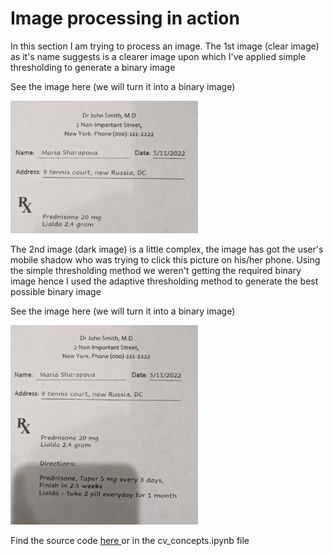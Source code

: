 # Image processing in action

In this section I am trying to process an image. The 1st image (clear image) as it's name suggests is a clearer image upon which I've applied simple thresholding to generate a binary image

<div>
<p> See the image here (we will turn it into a binary image) </p>
<img src="./clear_image.jpg" width="300"/>
</div>
 
The 2nd image (dark image) is a little complex, the image has got the user's mobile shadow who was trying to click this picture on his/her phone. Using the simple thresholding method we weren't getting the required binary image hence I used the adaptive thresholding method to generate the best possible binary image
 
<div>
<p> See the image here (we will turn it into a binary image) </p>
<img src="./dark_image.jpg" width="300"/>
</div>

Find the source code <a href = "cv_concepts.ipynb" > here </a> or in the cv_concepts.ipynb file
